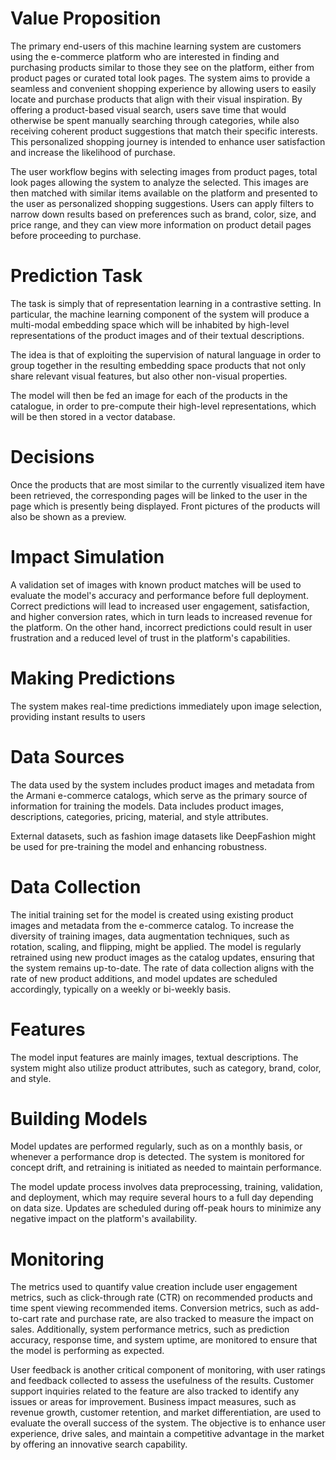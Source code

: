 # Value Proposition
The primary end-users of this machine learning system are customers using the e-commerce platform who are interested in finding and purchasing products similar to those they see on the platform, either from product pages or curated total look pages. The system aims to provide a seamless and convenient shopping experience by allowing users to easily locate and purchase products that align with their visual inspiration. By offering a product-based visual search, users save time that would otherwise be spent manually searching through categories, while also receiving coherent product suggestions that match their specific interests. This personalized shopping journey is intended to enhance user satisfaction and increase the likelihood of purchase.

The user workflow begins with selecting images from product pages, total look pages allowing the system to analyze the selected. This images are then matched with similar items available on the platform and presented to the user as personalized shopping suggestions. Users can apply filters to narrow down results based on preferences such as brand, color, size, and price range, and they can view more information on product detail pages before proceeding to purchase.


# Prediction Task
The task is simply that of representation learning in a contrastive setting. In particular, the machine learning component of the system will produce a multi-modal embedding space which will be inhabited by high-level representations of the product images and of their textual descriptions.

The idea is that of exploiting the supervision of natural language in order to group together in the resulting embedding space products that not only share relevant visual features, but also other non-visual properties.

The model will then be fed an image for each of the products in the catalogue, in order to pre-compute their high-level representations, which will be then stored in a vector database.

# Decisions

Once the products that are most similar to the currently visualized item have been retrieved, the corresponding pages will be linked to the user in the page which is presently being displayed. Front pictures of the products will also be shown as a preview.

# Impact Simulation
A validation set of images with known product matches will be used to evaluate the model's accuracy and performance before full deployment.
Correct predictions will lead to increased user engagement, satisfaction, and higher conversion rates, which in turn leads to increased revenue for the platform. On the other hand, incorrect predictions could result in user frustration and a reduced level of trust in the platform's capabilities. 

# Making Predictions
The system makes real-time predictions immediately upon image selection, providing instant results to users


# Data Sources
The data used by the system includes product images and metadata from the Armani e-commerce catalogs, which serve as the primary source of information for training the models. Data includes product images, descriptions, categories, pricing, material, and style attributes.

External datasets, such as fashion image datasets like DeepFashion might be used for pre-training the model and enhancing robustness.


# Data Collection
The initial training set for the model is created using existing product images and metadata from the e-commerce catalog. To increase the diversity of training images, data augmentation techniques, such as rotation, scaling, and flipping, might be applied. The model is regularly retrained using new product images as the catalog updates, ensuring that the system remains up-to-date. The rate of data collection aligns with the rate of new product additions, and model updates are scheduled accordingly, typically on a weekly or bi-weekly basis.

# Features
The model input features are mainly images, textual descriptions. The system might also utilize product attributes, such as category, brand, color, and style.

# Building Models
Model updates are performed regularly, such as on a monthly basis, or whenever a performance drop is detected. The system is monitored for concept drift, and retraining is initiated as needed to maintain performance.

The model update process involves data preprocessing, training, validation, and deployment, which may require several hours to a full day depending on data size. Updates are scheduled during off-peak hours to minimize any negative impact on the platform's availability.

# Monitoring

The metrics used to quantify value creation include user engagement metrics, such as click-through rate (CTR) on recommended products and time spent viewing recommended items. Conversion metrics, such as add-to-cart rate and purchase rate, are also tracked to measure the impact on sales. Additionally, system performance metrics, such as prediction accuracy, response time, and system uptime, are monitored to ensure that the model is performing as expected.

User feedback is another critical component of monitoring, with user ratings and feedback collected to assess the usefulness of the results. Customer support inquiries related to the feature are also tracked to identify any issues or areas for improvement. Business impact measures, such as revenue growth, customer retention, and market differentiation, are used to evaluate the overall success of the system. The objective is to enhance user experience, drive sales, and maintain a competitive advantage in the market by offering an innovative search capability.
